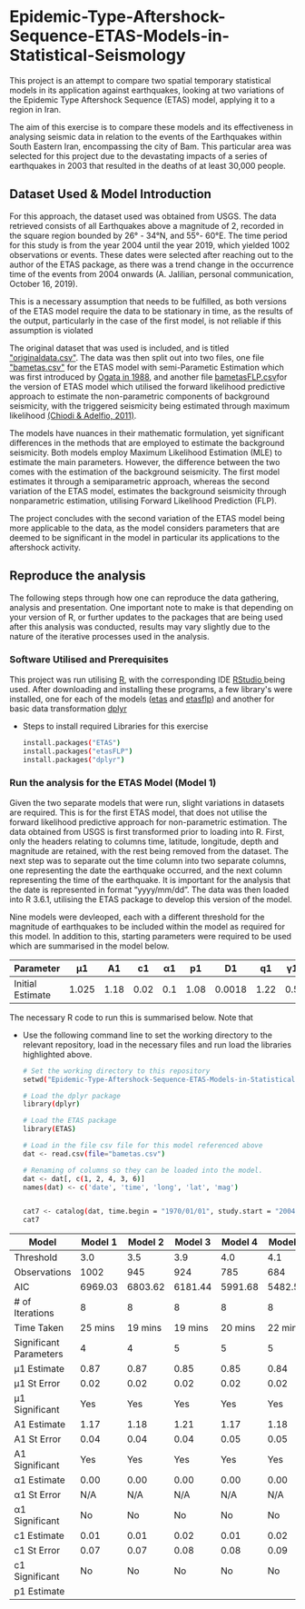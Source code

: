 # Epidemic-Type-Aftershock-Sequence-ETAS-Models-in-Statistical-Seismology

This project is an attempt to compare two spatial temporary statistical models in its application against earthquakes, looking at two variations of the Epidemic Type Aftershock Sequence (ETAS) model, applying it to a region in Iran. 

The aim of this exercise is to compare these models and its effectiveness in analysing seismic data in relation to the events of the Earthquakes within South Eastern Iran, encompassing the city of Bam. This particular area was selected for this project due to the devastating impacts of a series of earthquakes in 2003 that resulted in the deaths of at least 30,000 people. 

## Dataset Used & Model Introduction

For this approach, the dataset used was obtained from USGS. The data retrieved consists of all Earthquakes above a magnitude of 2, recorded in the square region bounded by 26° - 34°N, and 55°- 60°E. The time period for this study is from the year 2004 until the year 2019, which yielded 1002 observations or events. These dates were selected after reaching out to the author of the ETAS package, as there was a trend change in the occurrence time of the events from 2004 onwards (A. Jalilian, personal communication, October 16, 2019). 

This is a necessary assumption that needs to be fulfilled, as both versions of the ETAS model require the data to be stationary in time, as the results of the output, particularly in the case of the first model, is not reliable if this assumption is violated

The original dataset that was used is included, and is titled ["originaldata.csv"](https://github.com/Ramana91/Epidemic-Type-Aftershock-Sequence-ETAS-Models-in-Statistical-Seismology/blob/main/originaldata.csv). The data was then split out into two files, one file ["bametas.csv"](https://github.com/Ramana91/Epidemic-Type-Aftershock-Sequence-ETAS-Models-in-Statistical-Seismology/blob/main/bametas.csv) for the ETAS model with semi-Parametic Estimation which was first introduced by [Ogata in 1988](https://www.jstor.org/stable/2288914), and another file [bametasFLP.csv](https://github.com/Ramana91/Epidemic-Type-Aftershock-Sequence-ETAS-Models-in-Statistical-Seismology/blob/main/bametasFLP.csv)for the version of ETAS model which utilised the forward likelihood predictive approach to estimate the non-parametric components of background seismicity, with the triggered seismicity being estimated through maximum likelihood [(Chiodi & Adelfio, 2011)](https://onlinelibrary.wiley.com/doi/10.1002/env.1121). 

The models have nuances in their mathematic formulation, yet significant differences in the methods that are employed to estimate the background seismicity. Both models employ Maximum Likelihood Estimation (MLE) to estimate the main parameters. However, the difference between the two comes with the estimation of the background seismicity. The first model estimates it through a semiparametric approach, whereas the second variation of the ETAS model, estimates the background seismicity through nonparametric estimation, utilising Forward Likelihood Prediction (FLP). 

The project concludes with the second variation of the ETAS model being more applicable to the data, as the model considers parameters that are deemed to be significant in the model in particular its applications to the aftershock activity.  

## Reproduce the analysis

The following steps through how one can reproduce the data gathering, analysis and presentation. One important note to make is that depending on your version of R, or further updates to the packages that are being used after this analysis was conducted, results may vary slightly due to the nature of the iterative processes used in the analysis.

### Software Utilised and Prerequisites

This project was run utilising [R](https://cran.r-project.org/bin/windows/base/), with the corresponding IDE [RStudio ](https://posit.co/download/rstudio-desktop/) being used. After downloading and installing these programs, a few library's were installed, one for each of the models ([etas](https://cran.r-project.org/web/packages/ETAS/index.html) and [etasflp](https://cran.r-project.org/web/packages/etasFLP/index.html)) and another for basic data transformation [dplyr](https://cran.r-project.org/web/packages/dplyr/index.html)

* Steps to install required Libraries for this exercise
  ```sh
  install.packages("ETAS")
  install.packages("etasFLP")
  install.packages("dplyr")

### Run the analysis for the ETAS Model (Model 1)

Given the two separate models that were run, slight variations in datasets are required. This is for the first ETAS model, that does not utilise the forward likelihood predictive approach for non-parametric estimation. The data obtained from USGS is first transformed prior to loading into R. First, only the headers relating to columns time, latitude, longitude, depth and magnitude are retained, with the rest being removed from the dataset. The next step was to separate out the time column into two separate columns, one representing the date the earthquake occurred, and the next column representing the time of the earthquake. It is important for the analysis that the date is represented in format “yyyy/mm/dd”. The data was then loaded into R 3.6.1, utilising the ETAS package to develop this version of the model. 

Nine models were devleoped, each with a different threshold for the magnitude of earthquakes to be included within the model as required for this model. In addition to this, starting parameters were required to be used which are summarised in the model below.

| Parameter       | μ1    | A1    | c1    | α1  | p1    | D1     | q1    | γ1  |
|-----------------|-------|-------|-------|-----|-------|--------|-------|-----|
| Initial Estimate| 1.025 | 1.18  | 0.02  | 0.1 | 1.08  | 0.0018 | 1.22  | 0.5 |


The necessary R code to run this is summarised below. Note that 

* Use the following command line to set the working directory to the relevant repository, load in the necessary files and run load the libraries highlighted above. 
  ```sh
  # Set the working directory to this repository
  setwd("Epidemic-Type-Aftershock-Sequence-ETAS-Models-in-Statistical-Seismology")

  # Load the dplyr package
  library(dplyr)

  # Load the ETAS package
  library(ETAS)

  # Load in the file csv file for this model referenced above 
  dat <- read.csv(file="bametas.csv")

  # Renaming of columns so they can be loaded into the model.
  dat <- dat[, c(1, 2, 4, 3, 6)]
  names(dat) <- c('date', 'time', 'long', 'lat', 'mag')


  cat7 <- catalog(dat, time.begin = "1970/01/01", study.start = "2004/01/01", lat.range = c(26, 34), long.range=c(55, 60),mag.threshold = 4.3)
  cat7


| Model             | Model 1 | Model 2 | Model 3 | Model 4 | Model 5 | Model 6 | Model 7 | Model 8 | Model 9 |
|-------------------|---------|---------|---------|---------|---------|---------|---------|---------|---------|
| Threshold         | 3.0     | 3.5     | 3.9     | 4.0     | 4.1     | 4.2     | 4.3     | 4.4     | 4.5     |
| Observations      | 1002    | 945     | 924     | 785     | 684     | 582     | 486     | 407     | 323.00  |
| AIC               | 6969.03 | 6803.62 | 6181.44 | 5991.68 | 5482.55 | 4920.94 | 4328.58 | 3765.28 | 3260.79 |
| # of Iterations   | 8       | 8       | 8       | 8       | 8       | 8       | 8       | 6       | 7       |
| Time Taken        | 25 mins | 19 mins | 19 mins | 20 mins | 22 mins | 18 mins | 7 mins  | 5 mins  | 6 mins  |
| Significant Parameters | 4       | 4       | 5       | 5       | 5       | 4       | 4       | 5       | 4       |
| μ1 Estimate      | 0.87    | 0.87    | 0.85    | 0.85    | 0.84    | 0.84    | 0.84    | 0.86    | 0.88    |
| μ1 St Error      | 0.02    | 0.02    | 0.02    | 0.02    | 0.02    | 0.02    | 0.02    | 0.03    | 0.03    |
| μ1 Significant   | Yes     | Yes     | Yes     | Yes     | Yes     | Yes     | Yes     | Yes     | Yes     |
| A1 Estimate      | 1.17    | 1.18    | 1.21    | 1.17    | 1.18    | 1.19    | 1.31    | 1.40    | 2.49    |
| A1 St Error      | 0.04    | 0.04    | 0.04    | 0.05    | 0.05    | 0.06    | 0.07    | 0.09    | 0.26    |
| A1 Significant   | Yes     | Yes     | Yes     | Yes     | Yes     | Yes     | Yes     | Yes     | Yes     |
| α1 Estimate      | 0.00    | 0.00    | 0.00    | 0.00    | 0.00    | 0.00    | 0.00    | 0.00    | 0.00    |
| α1 St Error      | N/A     | N/A     | N/A     | N/A     | N/A     | N/A     | N/A     | N/A     | N/A     |
| α1 Significant   | No      | No      | No      | No      | No      | No      | No      | No      | No      |
| c1 Estimate      | 0.01    | 0.01    | 0.02    | 0.01    | 0.02    | 0.02    | 0.02    | 0.01    | 0.01    |
| c1 St Error      | 0.07    | 0.07    | 0.08    | 0.08    | 0.09    | 0.09    | 0.10    | 0.11    | 0.15    |
| c1 Significant   | No      | No      | No      | No      | No      | No      | No      | No      | No      |
| p1 Estimate      | 

  
  

